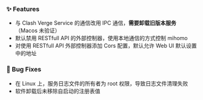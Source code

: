 <!--
### 🚨 Breaking Changes
-->

### ✨ Features

- 与 Clash Verge Service 的通信改用 IPC 通信，**需要卸载旧版本服务**（Macos 未验证）
- 默认禁用 RESTfull API 的外部控制器，使用本地通信的方式控制 mihomo
- 对使用 RESTfull API 外部控制器添加 Cors 配置，默认允许 Web UI 默认设置中的地址

### 🐛 Bug Fixes

- 在 Linux 上，服务日志文件的所有者为 root 权限，导致日志文件清理失败
- 软件卸载后未移除自启动的注册表值
